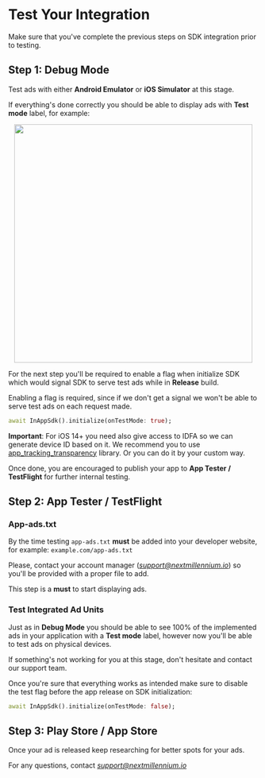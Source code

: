 # Test Your Integration

Make sure that you've complete the previous steps on SDK integration prior to testing.

## Step 1: Debug Mode

Test ads with either **Android Emulator** or **iOS Simulator** at this stage.

If everything's done correctly you should be able to display ads with **Test mode** label, for example:

<p align="center">
<img src="https://github.com/nextmillenniummedia/inapp-ios-example/blob/main/docs/images/test_ads_banner.png" height="480">
</p>

For the next step you'll be required to enable a flag when initialize SDK which would signal SDK to serve test ads while in **Release** build.

Enabling a flag is required, since if we don't get a signal we won't be able to serve test ads on each request made.

```dart
await InAppSdk().initialize(onTestMode: true);
```

**Important**: For iOS 14+ you need also give access to IDFA so we can generate device ID based on it. We recommend you to use [app_tracking_transparency](https://pub.dev/packages/app_tracking_transparency) library. Or you can do it by your custom way.

Once done, you are encouraged to publish your app to **App Tester / TestFlight** for further internal testing.

## Step 2: App Tester / TestFlight

### App-ads.txt

By the time testing `app-ads.txt` **must** be added into your developer website, for example: `example.com/app-ads.txt`

Please, contact your account manager (*support@nextmillennium.io*) so you'll be provided with a proper file to add.

This step is a **must** to start displaying ads.

### Test Integrated Ad Units

Just as in **Debug Mode** you should be able to see 100% of the implemented ads in your application with a **Test mode** label, however now you'll be able to test ads on physical devices.

If something's not working for you at this stage, don't hesitate and contact our support team.

Once you're sure that everything works as intended make sure to disable the test flag before the app release on SDK initialization:

```dart
await InAppSdk().initialize(onTestMode: false);
```

## Step 3: Play Store / App Store

Once your ad is released keep researching for better spots for your ads.

For any questions, contact *support@nextmillennium.io*
